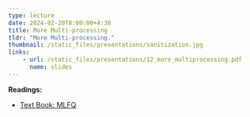 ```yaml
---
type: lecture
date: 2024-02-20T8:00:00+4:30
title: More Multi-processing
tldr: "More Multi-processing."
thumbnail: /static_files/presentations/sanitization.jpg
links:
    - url: /static_files/presentations/12_more_multiprocessing.pdf
      name: slides
---
```

**Readings:**
- [Text Book: MLFQ](https://pages.cs.wisc.edu/~remzi/OSTEP/cpu-sched-mlfq.pdf)